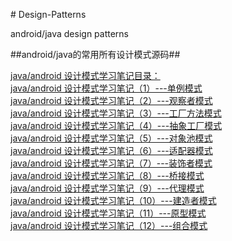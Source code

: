 ﻿﻿# Design-Patterns

android/java design patterns

##android/java的常用所有设计模式源码##

[java/android 设计模式学习笔记目录：](http://blog.csdn.net/self_study/article/details/51234377)</br>
[java/android 设计模式学习笔记（1）---单例模式](http://blog.csdn.net/self_study/article/details/50835410)</br>
[java/android 设计模式学习笔记（2）---观察者模式](http://blog.csdn.net/self_study/article/details/51346849)</br>
[java/android 设计模式学习笔记（3）---工厂方法模式](http://blog.csdn.net/self_study/article/details/51419770)</br>
[java/android 设计模式学习笔记（4）---抽象工厂模式](http://blog.csdn.net/self_study/article/details/51472885)</br>
[java/android 设计模式学习笔记（5）---对象池模式](http://blog.csdn.net/self_study/article/details/51477002)</br>
[java/android 设计模式学习笔记（6）---适配器模式](http://blog.csdn.net/self_study/article/details/51585664)</br>
[java/android 设计模式学习笔记（7）---装饰者模式](http://blog.csdn.net/self_study/article/details/51591709)</br>
[java/android 设计模式学习笔记（8）---桥接模式](http://blog.csdn.net/self_study/article/details/51622243)</br>
[java/android 设计模式学习笔记（9）---代理模式](http://blog.csdn.net/self_study/article/details/51628486)</br>
[java/android 设计模式学习笔记（10）---建造者模式](http://blog.csdn.net/self_study/article/details/51707029)</br>
[java/android 设计模式学习笔记（11）---原型模式](http://blog.csdn.net/self_study/article/details/51757525)</br>
[java/android 设计模式学习笔记（12）---组合模式](http://blog.csdn.net/self_study/article/details/51761709)</br>
